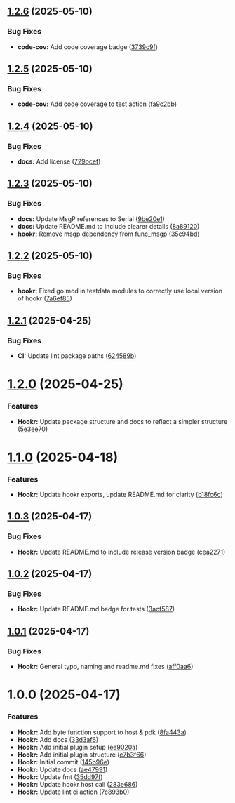 ## [1.2.6](https://github.com/mopeyjellyfish/hookr/compare/v1.2.5...v1.2.6) (2025-05-10)


### Bug Fixes

* **code-cov:** Add code coverage badge ([3739c9f](https://github.com/mopeyjellyfish/hookr/commit/3739c9f871c483f4b11b8b652be51182341c631a))

## [1.2.5](https://github.com/mopeyjellyfish/hookr/compare/v1.2.4...v1.2.5) (2025-05-10)


### Bug Fixes

* **code-cov:** Add code coverage to test action ([fa9c2bb](https://github.com/mopeyjellyfish/hookr/commit/fa9c2bb61edf2100d9620b5c44a1f8f2d5febb89))

## [1.2.4](https://github.com/mopeyjellyfish/hookr/compare/v1.2.3...v1.2.4) (2025-05-10)


### Bug Fixes

* **docs:** Add license ([729bcef](https://github.com/mopeyjellyfish/hookr/commit/729bcef8178aaff86fcaf0f174e87d65089b8abd))

## [1.2.3](https://github.com/mopeyjellyfish/hookr/compare/v1.2.2...v1.2.3) (2025-05-10)


### Bug Fixes

* **docs:** Update MsgP references to Serial ([9be20e1](https://github.com/mopeyjellyfish/hookr/commit/9be20e16ed438510cc6773d678da02152a0acbe8))
* **docs:** Update README.md to include clearer details ([8a89120](https://github.com/mopeyjellyfish/hookr/commit/8a89120c044311dc4de15c2b4ad6409f118dacaf))
* **hookr:** Remove msgp dependency from func_msgp ([35c94bd](https://github.com/mopeyjellyfish/hookr/commit/35c94bd179558eee93ab2d352cf40a4bc18f57ec))

## [1.2.2](https://github.com/mopeyjellyfish/hookr/compare/v1.2.1...v1.2.2) (2025-05-10)


### Bug Fixes

* **hookr:** Fixed go.mod in testdata modules to correctly use local version of hookr ([7a6ef85](https://github.com/mopeyjellyfish/hookr/commit/7a6ef85a61b6ccb19e4937b82d41930e5e03cf54))

## [1.2.1](https://github.com/mopeyjellyfish/hookr/compare/v1.2.0...v1.2.1) (2025-04-25)


### Bug Fixes

* **CI:** Update lint package paths ([624589b](https://github.com/mopeyjellyfish/hookr/commit/624589b56e82802393c2eee2092276ecc53cfe85))

# [1.2.0](https://github.com/mopeyjellyfish/hookr/compare/v1.1.0...v1.2.0) (2025-04-25)


### Features

* **Hookr:** Update package structure and docs to reflect a simpler structure ([5e3ee70](https://github.com/mopeyjellyfish/hookr/commit/5e3ee70954e100499505ae872ebd85fbfde5e0c9))

# [1.1.0](https://github.com/mopeyjellyfish/hookr/compare/v1.0.3...v1.1.0) (2025-04-18)


### Features

* **Hookr:** Update hookr exports, update README.md for clarity ([b18fc6c](https://github.com/mopeyjellyfish/hookr/commit/b18fc6c866ee87d9a50638771d2fea9eb96b5a91))

## [1.0.3](https://github.com/mopeyjellyfish/hookr/compare/v1.0.2...v1.0.3) (2025-04-17)


### Bug Fixes

* **Hookr:** Update README.md to include release version badge ([cea2271](https://github.com/mopeyjellyfish/hookr/commit/cea2271ea7a265c063a2412fb1588e31b528155a))

## [1.0.2](https://github.com/mopeyjellyfish/hookr/compare/v1.0.1...v1.0.2) (2025-04-17)


### Bug Fixes

* **Hookr:** Update README.md badge for tests ([3acf587](https://github.com/mopeyjellyfish/hookr/commit/3acf5879969ecfd110fddc726e6c1780fe57c355))

## [1.0.1](https://github.com/mopeyjellyfish/hookr/compare/v1.0.0...v1.0.1) (2025-04-17)


### Bug Fixes

* **Hookr:** General typo, naming and readme.md fixes ([aff0aa6](https://github.com/mopeyjellyfish/hookr/commit/aff0aa632f6de957ca6120fe65874bbbdae033c4))

# 1.0.0 (2025-04-17)


### Features

* **Hookr:** Add byte function support to host & pdk ([8fa443a](https://github.com/mopeyjellyfish/hookr/commit/8fa443a2b32fb1fa187d9231e325bbc21d60c307))
* **Hookr:** Add docs ([33d3af6](https://github.com/mopeyjellyfish/hookr/commit/33d3af6ef5bd0544b7b9349debcf63d742b96d16))
* **Hookr:** Add initial plugin setup ([ee9020a](https://github.com/mopeyjellyfish/hookr/commit/ee9020a86ca68304afcb488769e2aabdea85f08f))
* **Hookr:** Add initial plugin structure ([c7b3f66](https://github.com/mopeyjellyfish/hookr/commit/c7b3f6633af0c17787d4e71e60356f0df4407545))
* **Hookr:** Initial commit ([145b96e](https://github.com/mopeyjellyfish/hookr/commit/145b96e1c98b59210e46237a68cedfe40194519c))
* **Hookr:** Update docs ([ae47991](https://github.com/mopeyjellyfish/hookr/commit/ae47991c7cc44c461e51b3e56cdcce4f8e6a94d3))
* **Hookr:** Update fmt ([35dd97f](https://github.com/mopeyjellyfish/hookr/commit/35dd97f1f6de280fa3c8267434dbaf597d6ce622))
* **Hookr:** Update hookr host call ([283e686](https://github.com/mopeyjellyfish/hookr/commit/283e686e27b49cf3166d8f95e7a920c2226f297d))
* **Hookr:** Update lint ci action ([7c893b0](https://github.com/mopeyjellyfish/hookr/commit/7c893b0393ee58e9d3d459740b12425956952c34))
